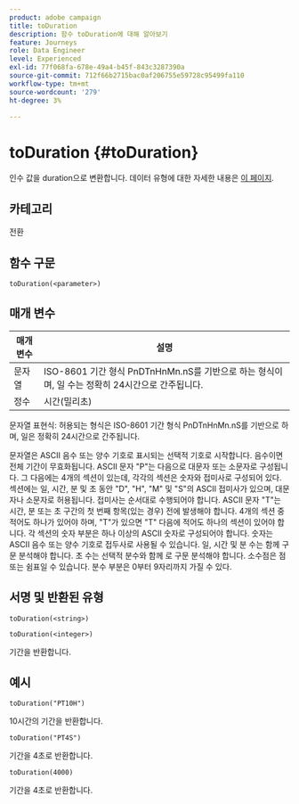 ```yaml
---
product: adobe campaign
title: toDuration
description: 함수 toDuration에 대해 알아보기
feature: Journeys
role: Data Engineer
level: Experienced
exl-id: 77f068fa-678e-49a4-b45f-843c3287390a
source-git-commit: 712f66b2715bac0af206755e59728c95499fa110
workflow-type: tm+mt
source-wordcount: '279'
ht-degree: 3%

---
```


# toDuration {#toDuration}

인수 값을 duration으로 변환합니다. 데이터 유형에 대한 자세한 내용은 [이 페이지](../expression/data-types.md).

## 카테고리

전환

## 함수 구문

`toDuration(<parameter>)`

## 매개 변수

| 매개변수 | 설명 |
|--- |--- |
| 문자열 | ISO-8601 기간 형식 PnDTnHnMn.nS를 기반으로 하는 형식이며, 일 수는 정확히 24시간으로 간주됩니다. |
| 정수 | 시간(밀리초) |

문자열 표현식: 허용되는 형식은 ISO-8601 기간 형식 PnDTnHnMn.nS를 기반으로 하며, 일은 정확히 24시간으로 간주됩니다.

문자열은 ASCII 음수 또는 양수 기호로 표시되는 선택적 기호로 시작합니다. 음수이면 전체 기간이 무효화됩니다. ASCII 문자 &quot;P&quot;는 다음으로 대문자 또는 소문자로 구성됩니다. 그 다음에는 4개의 섹션이 있는데, 각각의 섹션은 숫자와 접미사로 구성되어 있다. 섹션에는 일, 시간, 분 및 초 동안 &quot;D&quot;, &quot;H&quot;, &quot;M&quot; 및 &quot;S&quot;의 ASCII 접미사가 있으며, 대문자나 소문자로 허용됩니다. 접미사는 순서대로 수행되어야 합니다. ASCII 문자 &quot;T&quot;는 시간, 분 또는 초 구간의 첫 번째 항목(있는 경우) 전에 발생해야 합니다. 4개의 섹션 중 적어도 하나가 있어야 하며, &quot;T&quot;가 있으면 &quot;T&quot; 다음에 적어도 하나의 섹션이 있어야 합니다. 각 섹션의 숫자 부분은 하나 이상의 ASCII 숫자로 구성되어야 합니다. 숫자는 ASCII 음수 또는 양수 기호로 접두사로 사용될 수 있습니다. 일, 시간 및 분 수는 함께 구문 분석해야 합니다. 초 수는 선택적 분수와 함께 로 구문 분석해야 합니다. 소수점은 점 또는 쉼표일 수 있습니다. 분수 부분은 0부터 9자리까지 가질 수 있다.

## 서명 및 반환된 유형

`toDuration(<string>)`

`toDuration(<integer>)`

기간을 반환합니다.

## 예시

`toDuration("PT10H")`

10시간의 기간을 반환합니다.

`toDuration("PT4S")`

기간을 4초로 반환합니다.

`toDuration(4000)`

기간을 4초로 반환합니다.
